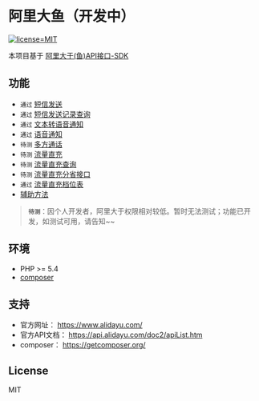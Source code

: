 # 阿里大鱼（开发中）

[![license=MIT](https://img.shields.io/badge/license-MIT-blue.svg?maxAge=2592000)](https://github.com/flc1125/alidayu/blob/master/LICENSE)

本项目基于 [阿里大于(鱼)API接口-SDK](https://github.com/flc1125/alidayu)

## 功能

- `通过` [短信发送](docs/alibaba_aliqin_fc_sms_num_send.md)
- `通过` [短信发送记录查询](docs/alibaba_aliqin_fc_sms_num_query.md)
- `通过` [文本转语音通知](docs/alibaba_aliqin_fc_tts_num_singlecall.md)
- `通过` [语音通知](docs/alibaba_aliqin_fc_voice_num_singlecall.md)
- `待测` [多方通话](docs/alibaba_aliqin_fc_voice_num_doublecall.md)
- `待测` [流量直充](docs/alibaba_aliqin_fc_flow_charge.md)
- `待测` [流量直充查询](docs/alibaba_aliqin_fc_flow_query.md)
- `待测` [流量直充分省接口](docs/alibaba_aliqin_fc_flow_charge_province.md)
- `通过` [流量直充档位表](docs/alibaba_aliqin_fc_flow_grade.md)
- [辅助方法](docs/support.md)

> **`待测`**：因个人开发者，阿里大于权限相对较低。暂时无法测试；功能已开发，如测试可用，请告知~~

## 环境

- PHP >= 5.4
- [composer](https://getcomposer.org/)

## 支持

- 官方网址： https://www.alidayu.com/
- 官方API文档： https://api.alidayu.com/doc2/apiList.htm
- composer： https://getcomposer.org/

## License

MIT
